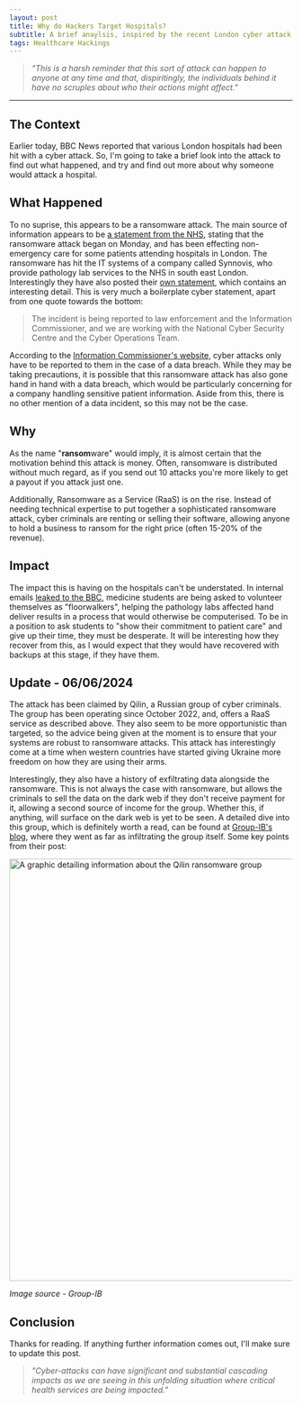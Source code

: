 ```yaml
---
layout: post
title: Why do Hackers Target Hospitals?
subtitle: A brief anaylsis, inspired by the recent London cyber attack
tags: Healthcare Hackings
---
```

> *"This is a harsh reminder that this sort of attack can happen to anyone at any time and that, dispiritingly, the individuals behind it have no scruples about who their actions might affect."*

---
## The Context
Earlier today, BBC News reported that various London hospitals had been hit with a cyber attack. So, I'm going to take a brief look into the attack to find out what happened, and try and find out more about why someone would attack a hospital.

## What Happened
To no suprise, this appears to be a ransomware attack. The main source of information appears to be [a statement from the NHS](https://www.england.nhs.uk/london/2024/06/04/nhs-london-statement-on-synnovis-ransomware-cyber-attack/), stating that the ransomware attack began on Monday, and has been effecting non-emergency care for some patients attending hospitals in London. The ransomware has hit the IT systems of a company called Synnovis, who provide pathology lab services to the NHS in south east London. Interestingly they have also posted their [own statement](https://www.synnovis.co.uk/news-and-press/synnovis-cyberattack), which contains an interesting detail. This is very much a boilerplate cyber statement, apart from one quote towards the bottom:

> The incident is being reported to law enforcement and the Information Commissioner, and we are working with the National Cyber Security Centre and the Cyber Operations Team.

According to the [Information Commissioner's website](https://ico.org.uk/media/for-organisations/documents/2614816/responding-to-a-cybersecurity-incident.pdf), cyber attacks only have to be reported to them in the case of a data breach. While they may be taking precautions, it is possible that this ransomware attack has also gone hand in hand with a data breach, which would be particularly concerning for a company handling sensitive patient information. Aside from this, there is no other mention of a data incident, so this may not be the case.

## Why
As the name "**ransom**ware" would imply, it is almost certain that the motivation behind this attack is money. Often, ransomware is distributed without much regard, as if you send out 10 attacks you're more likely to get a payout if you attack just one.

Additionally, Ransomware as a Service (RaaS) is on the rise. Instead of needing technical expertise to put together a sophisticated ransomware attack, cyber criminals are renting or selling their software, allowing anyone to hold a business to ransom for the right price (often 15-20% of the revenue).

## Impact 
The impact this is having on the hospitals can't be understated. In internal emails [leaked to the BBC](https://www.bbc.co.uk/news/articles/cljj1d2nz00o), medicine students are being asked to volunteer themselves as "floorwalkers", helping the pathology labs affected hand deliver results in a process that would otherwise be computerised. To be in a position to ask students to "show their commitment to patient care" and give up their time, they must be desperate. It will be interesting how they recover from this, as I would expect that they would have recovered with backups at this stage, if they have them.

## Update - 06/06/2024
The attack has been claimed by Qilin, a Russian group of cyber criminals. The group has been operating since October 2022, and, offers a RaaS service as described above. They also seem to be more opportunistic than targeted, so the advice being given at the moment is to ensure that your systems are robust to ransomware attacks. This attack has interestingly come at a time when western countries have started giving Ukraine more freedom on how they are using their arms.

Interestingly, they also have a history of exfiltrating data alongside the ransomware. This is not always the case with ransomware, but allows the criminals to sell the data on the dark web if they don't receive payment for it, allowing a second source of income for the group. Whether this, if anything, will surface on the dark web is yet to be seen. A detailed dive into this group, which is definitely worth a read, can be found at [Group-IB's blog](https://group-ib.com/blog/qilin-ransomware), where they went as far as infiltrating the group itself. Some key points from their post:

<img src="https://oliverb21.github.io/blog/img/posts/08_qilin_profile.png" alt="A graphic detailing information about the Qilin ransomware group" text-align="centre" width="750"/>

*Image source - Group-IB*

## Conclusion
Thanks for reading. If anything further information comes out, I'll make sure to update this post.

> *"Cyber-attacks can have significant and substantial cascading impacts as we are seeing in this unfolding situation where critical health services are being impacted."*